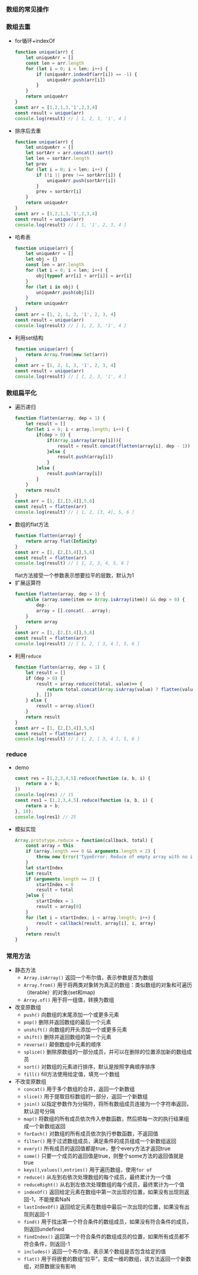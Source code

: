 ### 数组的常见操作

### 数组去重
- for循环+indexOf
    ```js
    function unique(arr) {
        let uniqueArr = []
        const len = arr.length
        for (let i = 0; i < len; i++) {
            if (uniqueArr.indexOf(arr[i]) == -1) {
                uniqueArr.push(arr[i])
            }
        }
        return uniqueArr
    }
    const arr = [1,2,1,3,'1',2,3,4]
    const result = unique(arr)
    console.log(result) // [ 1, 2, 3, '1', 4 ]
    ```
- 排序后去重
    ```js
    function unique(arr) {
        let uniqueArr = []
        let sortArr = arr.concat().sort()
        let len = sortArr.length
        let prev
        for (let i = 0; i < len; i++) {
            if (!i || prev !== sortArr[i]) {
                uniqueArr.push(sortArr[i])
            }
            prev = sortArr[i]
        }
        return uniqueArr
    }
    const arr = [1,2,1,3,'1',2,3,4]
    const result = unique(arr)
    console.log(result) // [ 1, '1', 2, 3, 4 ]
    ```
- 哈希表
    ```js
    function unique(arr) {
        let uniqueArr = []
        let obj = {}
        const len = arr.length
        for (let i = 0; i < len; i++) {
            obj[typeof arr[i] + arr[i]] = arr[i]
        }
        for (let i in obj) {
            uniqueArr.push(obj[i])
        }
        return uniqueArr
    }
    const arr = [1, 2, 1, 3, '1', 2, 3, 4]
    const result = unique(arr)
    console.log(result) // [ 1, 2, 3, '1', 4 ]
    ```
- 利用set结构
    ```js
    function unique(arr) {
        return Array.from(new Set(arr))
    }
    const arr = [1, 2, 1, 3, '1', 2, 3, 4]
    const result = unique(arr)
    console.log(result) // [ 1, 2, 3, '1', 4 ]
    ```

### 数组扁平化
- 遍历递归
    ```js
    function flatten(array, dep = 1) {
        let result = []
        for(let i = 0; i < array.length; i++) {
            if(dep > 0) {
                if(Array.isArray(array[i])){
                    result = result.concat(flatten(array[i], dep - 1))
                }else {
                    result.push(array[i])
                } 
            }else {
                result.push(array[i])
            }
        }
        return result
    }
    const arr = [1, [2,[3,4]],5,6]
    const result = flatten(arr)
    console.log(result) // [ 1, 2, [3, 4], 5, 6 ]
    ```
- 数组的flat方法
    ```js
    function flatten(array) {
        return array.flat(Infinity)
    }
    const arr = [1, [2,[3,4]],5,6]
    const result = flatten(arr)
    console.log(result) // [ 1, 2, 3, 4, 5, 6 ]
    ```
    flat方法接受一个参数表示想要拉平的层数，默认为1
- 扩展运算符
    ```js
    function flatten(array, dep = 1) {
        while (array.some(item => Array.isArray(item)) && dep > 0) {
            dep--
            array = [].concat(...array);
        }
        return array
    }
    const arr = [1, [2,[3,4]],5,6]
    const result = flatten(arr)
    console.log(result) // [ 1, 2, [ 3, 4 ], 5, 6 ]
    ```
- 利用`reduce`
    ```js
    function flatten(array, dep = 1) {
        let result = []
        if (dep > 0) {
            result = array.reduce((total, value)=> {
                return total.concat(Array.isArray(value) ? flatten(value, dep - 1) : value)
            }, [])
        } else {
            result = array.slice()
        }
        return result
    }
    const arr = [1, [2,[3,4]],5,6]
    const result = flatten(arr)
    console.log(result) // [ 1, 2, [ 3, 4 ], 5, 6 ]
    ```

### reduce
- demo
    ```js
    const res = [1,2,3,4,5].reduce(function (a, b, i) {
        return a + b;
    })
    console.log(res) // 15
    const res1 = [1,2,3,4,5].reduce(function (a, b, i) {
        return a + b;
    }, 10);
    console.log(res1) // 25
    ```
- 模拟实现
    ```js
    Array.prototype.reduce = function(callback, total) {
        const array = this
        if (array.length === 0 && arguments.length < 2) {
            throw new Error('TypeError: Reduce of empty array with no initial value')
        }
        let startIndex
        let result
        if (arguments.length >= 2) {
            startIndex = 0
            result = total
        }else {
            startIndex = 1
            result = array[0]
        }
        for (let i = startIndex; i < array.length; i++) {
            result = callback(result, array[i], i, array)
        }
        return result
    }
    ```

### 常用方法
- 静态方法
    - `Array.isArray()` 返回一个布尔值，表示参数是否为数组
    - `Array.from()` 用于将两类对象转为真正的数组：类似数组的对象和可遍历（iterable）的对象(set和map)
    - `Array.of()` 用于将一组值，转换为数组
- 改变原数组
    - `push()` 向数组的末尾添加一个或更多元素
    - `pop()` 删除并返回数组的最后一个元素
    - `unshift()` 向数组的开头添加一个或更多元素
    - `shift()` 删除并返回数组的第一个元素
    - `reverse()` 颠倒数组中元素的顺序
    - `splice()` 删除原数组的一部分成员，并可以在删除的位置添加新的数组成员
    - `sort()` 对数组的元素进行排序，默认是按照字典顺序排序
    - `fill()` fill方法使用给定值，填充一个数组
- 不改变原数组
    - `concat()` 用于多个数组的合并，返回一个新数组
    - `slice()` 用于提取目标数组的一部分，返回一个新数组
    - `join()` 以指定参数作为分隔符，将所有数组成员连接为一个字符串返回，默认逗号分隔
    - `map()` 将数组的所有成员依次传入参数函数，然后把每一次的执行结果组成一个新数组返回
    - `forEach()` 对数组的所有成员依次执行参数函数，不返回值
    - `filter()` 用于过滤数组成员，满足条件的成员组成一个新数组返回
    - `every()` 所有成员的返回值都是true，整个every方法才返回true
    - `some()`  只要一个成员的返回值是true，则整个some方法的返回值就是true
    - `keys()`,`values()`,`entries()` 用于遍历数组，使用`for of`
    - `reduce()` 从左到右依次处理数组的每个成员，最终累计为一个值
    - `reduceRight()` 从右到左依次处理数组的每个成员，最终累计为一个值
    - `indexOf()` 返回给定元素在数组中第一次出现的位置，如果没有出现则返回-1，不能搜索NaN
    - `lastIndexOf()` 返回给定元素在数组中最后一次出现的位置，如果没有出现则返回-1
    - `find()` 用于找出第一个符合条件的数组成员，如果没有符合条件的成员，则返回undefined
    - `findIndex()` 返回第一个符合条件的数组成员的位置，如果所有成员都不符合条件，则返回-1
    - `includes()` 返回一个布尔值，表示某个数组是否包含给定的值
    - `flat()` 用于将嵌套的数组“拉平”，变成一维的数组，该方法返回一个新数组，对原数据没有影响
